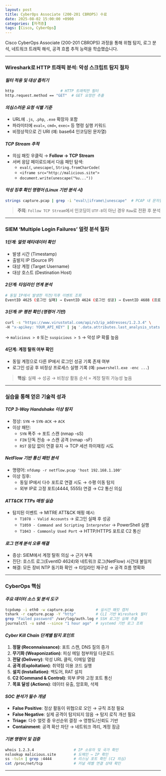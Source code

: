```yaml
---
layout: post
title: CyberOps Associate (200-201 CBROPS) 수료
date: 2025-08-02 15:00:00 +0900
categories: [자격증]
tags: [Cisco, CyberOps]
---
```


Cisco CyberOps Associate (200-201 CBROPS) 과정을 통해 위협 탐지, 로그 분석, 네트워크 트래픽 해석, 공격 흐름 추적 능력을 학습했습니다.

---

### Wireshark로 HTTP 트래픽 분석: 악성 스크립트 탐지 절차

#### ***필터 적용 및 대상 좁히기***
```bash
http                     # HTTP 트래픽만 필터
http.request.method == "GET"  # GET 요청만 추출
```

#### ***의심스러운 요청 식별 기준***
- URL에 `.js`, `.php`, `.exe` 확장자 포함
- 파라미터에 `eval=`, `cmd=`, `exec=` 등 명령 실행 키워드
- 비정상적으로 긴 URI (예: base64 인코딩된 문자열)

#### ***TCP Stream 추적***
- 의심 패킷 우클릭 → **Follow → TCP Stream**
- 서버 응답 페이로드에서 다음 패턴 탐색:
  - `eval(`, `unescape(`, `String.fromCharCode(`
  - `<iframe src="http://malicious.site">`
  - `document.write(unescape("%u..."))`

#### ***악성 징후 확인 명령어 (Linux 기반 분석 시)***
```bash
strings capture.pcap | grep -i "eval\|iframe\|unescape"  # PCAP 내 문자열 스캔
```

> **주의**: `Follow TCP Stream`에서 인코딩이 `UTF-8`이 아닌 경우 `Raw`로 전환 후 분석

---

### SIEM ‘Multiple Login Failures’ 얼럿 분석 절차

#### ***1단계: 얼럿 메타데이터 확인***
- 발생 시간 (Timestamp)
- 출발지 IP (Source IP)
- 대상 계정 (Target Username)
- 대상 호스트 (Destination Host)

#### ***2단계: 타임라인 연계 분석***
```bash
# 동일 IP에서 발생한 직전/직후 이벤트 조회
EventID 4625 (로그인 실패) → EventID 4624 (로그인 성공) → EventID 4688 (프로세스 생성)
```

#### ***3단계: IP 평판 확인 (명령어 기반)***
```bash
curl -s "https://www.virustotal.com/api/v3/ip_addresses/1.2.3.4" \
-H "x-apikey: YOUR_API_KEY" | jq '.data.attributes.last_analysis_stats'
```
→ `malicious > 0` 또는 `suspicious > 5` → 악성 IP 확률 높음

#### 4단계: 계정 탈취 여부 확인
- 동일 계정으로 다른 IP에서 로그인 성공 기록 존재 여부
- 로그인 성공 후 비정상 프로세스 실행 기록 (예: `powershell.exe -enc ...`)

> **핵심**: 실패 → 성공 → 비정상 활동 순서 = 계정 탈취 가능성 높음

---

### 실습을 통해 얻은 기술적 성과

#### ***TCP 3-Way Handshake 이상 탐지***
- 정상: `SYN` → `SYN-ACK` → `ACK`
- 이상 패턴:
  - `SYN` 폭주 → 포트 스캔 (nmap -sS)
  - `FIN` 단독 전송 → 스캔 공격 (nmap -sF)
  - `RST` 응답 없이 연결 유지 → TCP 세션 하이재킹 시도

#### ***NetFlow 기반 통신 패턴 분석***
- 명령어: `nfdump -r netflow.pcap 'host 192.168.1.100'`
- 이상 징후:
  - 동일 IP에서 다수 포트로 연결 시도 → 수평 이동 탐지
  - 외부 IP로 고정 포트(4444, 5555) 연결 → C2 통신 의심

#### ***ATT&CK TTPs 매핑 실습***
- 탐지된 이벤트 → MITRE ATT&CK 매핑 예시:
  - `T1078 - Valid Accounts` → 로그인 실패 후 성공
  - `T1059 - Command and Scripting Interpreter` → PowerShell 실행
  - `T1043 - Commonly Used Port` → HTTP/HTTPS 포트로 C2 통신

#### ***로그 연계 분석 오류 해결***
- 증상: SIEM에서 계정 탈취 의심 → 근거 부족
- 진단: 호스트 로그(EventID 4624)와 네트워크 로그(NetFlow) 시간대 불일치
- 해결: 모든 장비 NTP 동기화 확인 → 타임라인 재구성 → 공격 흐름 명확화

---

### CyberOps 핵심

#### ***주요 데이터 소스 및 분석 도구***
```bash
tcpdump -i eth0 -w capture.pcap          # 실시간 패킷 캡처
tshark -r capture.pcap -Y "http"         # CLI 기반 Wireshark 필터
grep "Failed password" /var/log/auth.log # SSH 로그인 실패 추출
journalctl -u sshd --since "1 hour ago"  # systemd 기반 로그 조회
```

#### ***Cyber Kill Chain 단계별 탐지 포인트***
1. **정찰 (Reconnaissance)**: 포트 스캔, DNS 질의 증가
2. **무기화 (Weaponization)**: 피싱 메일 첨부파일 다운로드
3. **전달 (Delivery)**: 악성 URL 클릭, 이메일 열람
4. **공격 (Exploitation)**: 취약점 이용 코드 실행
5. **설치 (Installation)**: 백도어, RAT 설치
6. **C2 (Command & Control)**: 외부 IP와 고정 포트 통신
7. **목표 달성 (Actions)**: 데이터 유출, 암호화, 삭제

#### ***SOC 분석가 필수 개념***
- **False Positive**: 정상 활동이 위협으로 오인 → 규칙 조정 필요
- **False Negative**: 실제 공격이 탐지되지 않음 → 탐지 로직 개선 필요
- **Triage**: 다수 얼럿 중 우선순위 결정 → 영향도/신뢰도 기반
- **Containment**: 공격 확산 차단 → 네트워크 격리, 계정 잠금

#### ***기본 명령어 및 검증***
```bash
whois 1.2.3.4                  # IP 소유자 및 국가 확인
nslookup malicious.site        # 도메인 → IP 확인
ss -tuln | grep :4444          # 리스닝 포트 확인 (C2 의심)
cat /proc/net/tcp              # 커널 레벨 연결 상태 확인
```

<hr class="short-rule">
